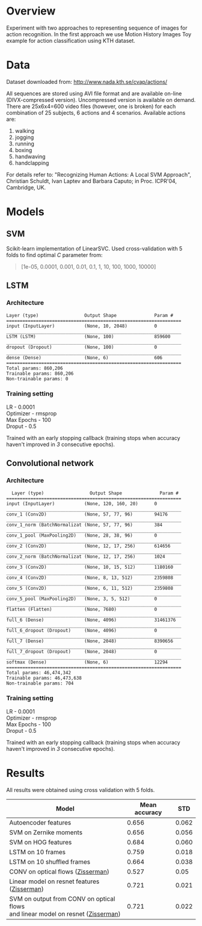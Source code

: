 # Overview

Experiment with two approaches to representing sequence of images for action recognition. In the first approach we use Motion History Images 
Toy example for action classification using KTH dataset.

# Data
Dataset downloaded from:
http://www.nada.kth.se/cvap/actions/

All sequences are stored using AVI file format and are available on-line (DIVX-compressed version). Uncompressed version is available on demand. There are 25x6x4=600 video files (however, one is broken) for each combination of 25 subjects, 6 actions and 4 scenarios. 
Available actions are:

1. walking
2. jogging
3. running
4. boxing
5. handwaving
6. handclapping

For details refer to:
"Recognizing Human Actions: A Local SVM Approach",
Christian Schuldt, Ivan Laptev and Barbara Caputo; in Proc. ICPR'04, Cambridge, UK.
# Models
## SVM
Scikit-learn implementation of LinearSVC.
Used cross-validation with 5 folds to find optimal *C* parameter from:
>[1e-05, 0.0001, 0.001, 0.01, 0.1, 1, 10, 100, 1000, 10000]

## LSTM
### Architecture

    Layer (type)                 Output Shape              Param #   
    =================================================================
    input (InputLayer)           (None, 10, 2048)          0         
    _________________________________________________________________
    LSTM (LSTM)                  (None, 100)               859600    
    _________________________________________________________________
    dropout (Dropout)            (None, 100)               0         
    _________________________________________________________________
    dense (Dense)                (None, 6)                 606       
    =================================================================
    Total params: 860,206
    Trainable params: 860,206
    Non-trainable params: 0


### Training setting
LR - 0.0001 \
Optimizer - rmsprop \
Max Epochs - 100 \
Droput - 0.5

Trained with an early stopping callback (training stops when accuracy haven't improved in *3* consecutive epochs).

## Convolutional network
### Architecture
      Layer (type)                 Output Shape              Param #   
    =================================================================
    input (InputLayer)           (None, 120, 160, 20)      0         
    _________________________________________________________________
    conv_1 (Conv2D)              (None, 57, 77, 96)        94176     
    _________________________________________________________________
    conv_1_norm (BatchNormalizat (None, 57, 77, 96)        384       
    _________________________________________________________________
    conv_1_pool (MaxPooling2D)   (None, 28, 38, 96)        0         
    _________________________________________________________________
    conv_2 (Conv2D)              (None, 12, 17, 256)       614656    
    _________________________________________________________________
    conv_2_norm (BatchNormalizat (None, 12, 17, 256)       1024      
    _________________________________________________________________
    conv_3 (Conv2D)              (None, 10, 15, 512)       1180160   
    _________________________________________________________________
    conv_4 (Conv2D)              (None, 8, 13, 512)        2359808   
    _________________________________________________________________
    conv_5 (Conv2D)              (None, 6, 11, 512)        2359808   
    _________________________________________________________________
    conv_5_pool (MaxPooling2D)   (None, 3, 5, 512)         0         
    _________________________________________________________________
    flatten (Flatten)            (None, 7680)              0         
    _________________________________________________________________
    full_6 (Dense)               (None, 4096)              31461376  
    _________________________________________________________________
    full_6_dropout (Dropout)     (None, 4096)              0         
    _________________________________________________________________
    full_7 (Dense)               (None, 2048)              8390656   
    _________________________________________________________________
    full_7_dropout (Dropout)     (None, 2048)              0         
    _________________________________________________________________
    softmax (Dense)              (None, 6)                 12294     
    =================================================================
    Total params: 46,474,342
    Trainable params: 46,473,638
    Non-trainable params: 704
    
### Training setting
LR - 0.0001 \
Optimizer - rmsprop \
Max Epochs - 100 \
Droput - 0.5

Trained with an early stopping callback (training stops when accuracy haven't improved in *3* consecutive epochs).

# Results
All results were obtained using cross validation with 5 folds.

| Model                  | Mean accuracy | STD  |
|------------------------|---------------|------|
| Autoencoder features   | 0.656         | 0.062|
| SVM on Zernike moments | 0.656         | 0.056|
| SVM on HOG features    | 0.684         | 0.060|
| LSTM on 10 frames      | 0.759         | 0.018|
| LSTM on 10 shuffled frames | 0.664         | 0.038|
| CONV on optical flows ([Zisserman])      | 0.527         |0.05|
|Linear model on resnet features ([Zisserman])    | 0.721         |0.021|
|SVM on output from CONV on optical flows <br> and linear model on resnet  ([Zisserman])   | 0.721         |0.022|

[Zisserman]: https://arxiv.org/pdf/1406.2199.pdf
